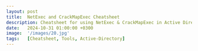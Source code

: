 ```yaml
---
layout: post
title:  NetExec and CrackMapExec Cheatsheet
description: Cheatsheet for using NetExec & CrackMapExec in Active Directory environments
date:   2024-10-31 01:00:00 +0300
image:  '/images/20.jpg'
tags:   [Cheatsheet, Tools, Active-Directory]
---
```


